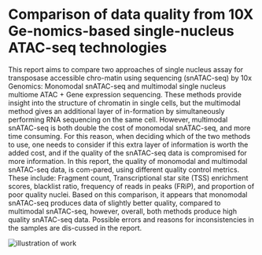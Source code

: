 # Comparison of data quality from 10X Ge-nomics-based single-nucleus ATAC-seq technologies

This report aims to compare two approaches of single nucleus assay for transposase accessible chro-matin using sequencing (snATAC-seq) by 10x Genomics: Monomodal snATAC-seq and multimodal single nucleus multiome ATAC + Gene expression sequencing. These methods provide insight into the structure of chromatin in single cells, but the multimodal method gives an additional layer of in-formation by simultaneously performing RNA sequencing on the same cell. However, multimodal snATAC-seq is both double the cost of monomodal snATAC-seq, and more time consuming.  For this reason, when deciding which of the two methods to use, one needs to consider if this extra layer of information is worth the added cost, and if the quality of the snATAC-seq data is compromised for more information. In this report, the quality of monomodal and multimodal snATAC-seq data, is com-pared, using different quality control metrics. These include: Fragment count, Transcriptional star site (TSS) enrichment scores, blacklist ratio, frequency of reads in peaks (FRiP), and proportion of poor quality nuclei. Based on this comparison, it appears that monomodal snATAC-seq produces data of slightly better quality, compared to multimodal snATAC-seq, however, overall, both methods produce high quality snATAC-seq data. Possible errors and reasons for inconsistencies in the samples are dis-cussed in the report.

![illustration of work](https://github.com/frejaaugustesen/ISA_2024/blob/main/illustration/ISA%20%resultater.png)
